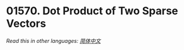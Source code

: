 # 01570. Dot Product of Two Sparse Vectors

  _Read this in other languages:_
    [_简体中文_](README.zh-CN.md)

